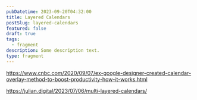 ```yaml
---
pubDatetime: 2023-09-20T04:32:00
title: Layered Calendars
postSlug: layered-calendars
featured: false
draft: true
tags:
  - fragment
description: Some description text.
type: fragment
---
```


https://www.cnbc.com/2020/09/07/ex-google-designer-created-calendar-overlay-method-to-boost-productivity-how-it-works.html

https://julian.digital/2023/07/06/multi-layered-calendars/
